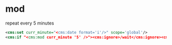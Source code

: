 # mod

repeat every 5 minutes

```xml
<cms:set curr_minute="<cms:date format='i'/>" scope='global'/>
<cms:if "<cms:mod curr_minute '5' />"><cms:ignore>/wait</cms:ignore><cms:else /><cms:log ':: ping' /></cms:if>
```
